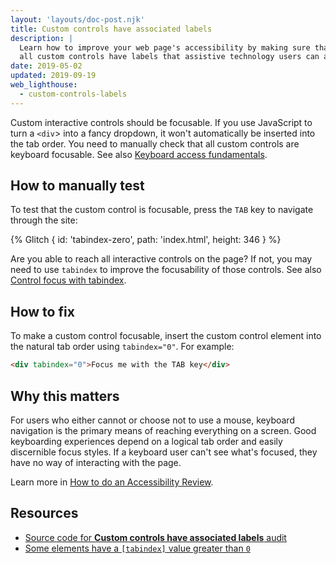 ```yaml
---
layout: 'layouts/doc-post.njk'
title: Custom controls have associated labels
description: |
  Learn how to improve your web page's accessibility by making sure that
  all custom controls have labels that assistive technology users can access.
date: 2019-05-02
updated: 2019-09-19
web_lighthouse:
  - custom-controls-labels
---
```


Custom interactive controls should be focusable.
If you use JavaScript to turn a `<div`> into a fancy dropdown,
it won't automatically be inserted into the tab order.
You need to manually check that all custom controls are keyboard focusable.
See also [Keyboard access fundamentals](https://web.dev/keyboard-access/).

## How to manually test

To test that the custom control is focusable,
press the `TAB` key to navigate through the site:

{% Glitch {
  id: 'tabindex-zero',
  path: 'index.html',
  height: 346
} %}

Are you able to reach all interactive controls on the page?
If not, you may need to use `tabindex` to improve the focusability of those controls.
See also [Control focus with tabindex](https://web.dev/control-focus-with-tabindex/).

## How to fix

To make a custom control focusable,
insert the custom control element into the natural tab order using `tabindex="0"`.
For example:

```html
<div tabindex="0">Focus me with the TAB key</div>
```

## Why this matters

For users who either cannot or choose not to use a mouse,
keyboard navigation is the primary means of reaching everything on a screen.
Good keyboarding experiences depend on a logical tab order and easily discernible focus styles.
If a keyboard user can't see what's focused, they have no way of interacting with the page.

Learn more in [How to do an Accessibility Review](https://web.dev/how-to-review/#try-it-with-a-screen-reader).

## Resources

- [Source code for **Custom controls have associated labels** audit](https://github.com/GoogleChrome/lighthouse/blob/master/core/audits/accessibility/manual/custom-controls-labels.js)
- [Some elements have a `[tabindex]` value greater than `0`](https://web.dev/tabindex)
